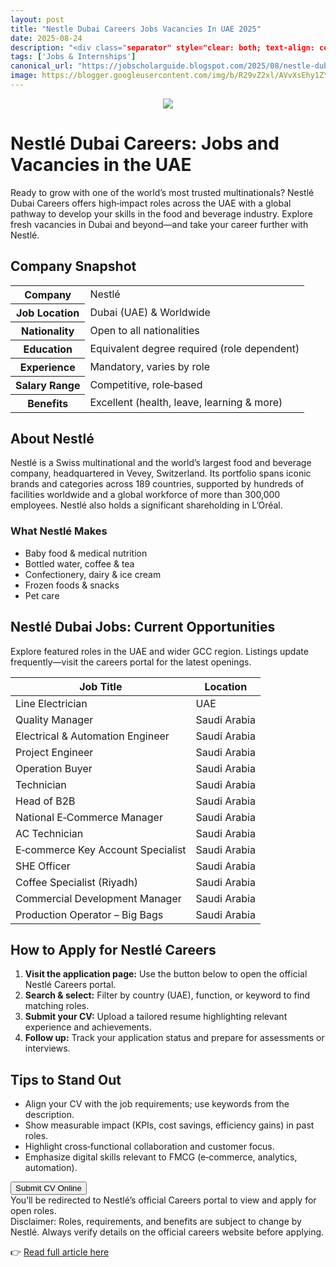 ```yaml
---
layout: post
title: "Nestle Dubai Careers Jobs Vacancies In UAE 2025"
date: 2025-08-24
description: "<div class="separator" style="clear: both; text-align: center;"><a href="https://blogger.googleusercontent.com/img/b/R29vZ2xl/AVvXsEhy1ZYZLtL1SYfR9ocPS4NQ5blRilggIYt_YLUrzSab82pUY-eR2ZA1v6hPxAHBznu8Fm3BI256yhZRLZ7IO6PTgHHrt7TFt1zF0YuaAyTVkYOMzeEGHQAfXz9MlF9xcd-GmXKTngyjD72rdnLXERCqYFz1i0FFRH2TEMmpUOwSMiIBnb4qB8Fq-8u7QMl2/s719/1000290739.jpg" style="margin-left: 1em; margin-right: 1em;"><img border="0" src="https://blogger.googleusercontent.com/img/b/R29vZ2xl/AVvXsEhy1ZYZLtL1SYfR9ocPS4NQ5blRilggIYt_YLUrzSab82pUY-eR2ZA1v6hPxAHBznu8Fm3BI256yhZRLZ7IO6PTgHHrt7TFt1zF0YuaAyTVkYOMzeEGHQAfXz9MlF9xcd-GmXKTngyjD72rdnLXERCqYFz1i0FFRH2TEMmpUOwSMiIBnb4qB8Fq-8u7QMl2/s16000/1000290739.jpg" /></a></div> <div class="post-container">   <h1>Nestlé Dubai Careers: Jobs and Vacancies in the UAE</h1>   <p class="intro">     Ready to grow with one of the world’s most trusted multinationals? Nestlé Dubai Careers offers high‑impact roles across the UAE with a global pathway     to develop your skills in the food and beverage industry. Explore fresh vacancies in Dubai and beyond—and take your career further with Nestlé.   </p>    <h2>Company Snapshot</h2>   <table class="info-table">     <tbody>       <tr><th>Company</th><td>Nestlé</td></tr>       <tr><th>Job Location</th><td>Dubai (UAE) &amp; Worldwide</td></tr>       <tr><th>Nationality</th><td>Open to all nationalities</td></tr>       <tr><th>Education</th><td>Equivalent degree required (role dependent)</td></tr>       <tr><th>Experience</th><td>Mandatory, varies by role</td></tr>       <tr><th>Salary Range</th><td>Competitive, role‑based</td></tr>       <tr><th>Benefits</th><td>Excellent (health, leave, learning &amp; more)</td></tr>     </tbody>   </table>    <h2>About Nestlé</h2>   <p>     Nestlé is a Swiss multinational and the world’s largest food and beverage company, headquartered in Vevey, Switzerland. Its portfolio spans iconic     brands and categories across 189 countries, supported by hundreds of facilities worldwide and a global workforce of more than 300,000 employees.     Nestlé also holds a significant shareholding in L’Oréal.   </p>    <h3>What Nestlé Makes</h3>   <ul class="columns-2">     <li>Baby food &amp; medical nutrition</li>     <li>Bottled water, coffee &amp; tea</li>     <li>Confectionery, dairy &amp; ice cream</li>     <li>Frozen foods &amp; snacks</li>     <li>Pet care</li>   </ul>    <h2>Nestlé Dubai Jobs: Current Opportunities</h2>   <p>Explore featured roles in the UAE and wider GCC region. Listings update frequently—visit the careers portal for the latest openings.</p>    <table class="jobs-table">     <thead>       <tr>         <th>Job Title</th>         <th>Location</th>       </tr>     </thead>     <tbody>       <tr><td>Line Electrician</td><td>UAE</td></tr>       <tr><td>Quality Manager</td><td>Saudi Arabia</td></tr>       <tr><td>Electrical &amp; Automation Engineer</td><td>Saudi Arabia</td></tr>       <tr><td>Project Engineer</td><td>Saudi Arabia</td></tr>       <tr><td>Operation Buyer</td><td>Saudi Arabia</td></tr>       <tr><td>Technician</td><td>Saudi Arabia</td></tr>       <tr><td>Head of B2B</td><td>Saudi Arabia</td></tr>       <tr><td>National E‑Commerce Manager</td><td>Saudi Arabia</td></tr>       <tr><td>AC Technician</td><td>Saudi Arabia</td></tr>       <tr><td>E‑commerce Key Account Specialist</td><td>Saudi Arabia</td></tr>       <tr><td>SHE Officer</td><td>Saudi Arabia</td></tr>       <tr><td>Coffee Specialist (Riyadh)</td><td>Saudi Arabia</td></tr>       <tr><td>Commercial Development Manager</td><td>Saudi Arabia</td></tr>       <tr><td>Production Operator – Big Bags</td><td>Saudi Arabia</td></tr>     </tbody>   </table>    <h2>How to Apply for Nestlé Careers</h2>   <ol>     <li><strong>Visit the application page:</strong> Use the button below to open the official Nestlé Careers portal.</li>     <li><strong>Search &amp; select:</strong> Filter by country (UAE), function, or keyword to find matching roles.</li>     <li><strong>Submit your CV:</strong> Upload a tailored resume highlighting relevant experience and achievements.</li>     <li><strong>Follow up:</strong> Track your application status and prepare for assessments or interviews.</li>   </ol>    <h2>Tips to Stand Out</h2>   <ul>     <li>Align your CV with the job requirements; use keywords from the description.</li>     <li>Show measurable impact (KPIs, cost savings, efficiency gains) in past roles.</li>     <li>Highlight cross‑functional collaboration and customer focus.</li>     <li>Emphasize digital skills relevant to FMCG (e‑commerce, analytics, automation).</li>   </ul>    <div class="apply-btn-wrap">     <button class="apply-btn">       Submit CV Online     </button>     <div class="apply-note">You’ll be redirected to Nestlé’s official Careers portal to view and apply for open roles.</div>   </div>    <div class="disclaimer">     Disclaimer: Roles, requirements, and benefits are subject to change by Nestlé. Always verify details on the official careers website before applying.   </div> </div>"
tags: ['Jobs & Internships']
canonical_url: "https://jobscholarguide.blogspot.com/2025/08/nestle-dubai-careers-jobs-vacancies-in.html"
image: https://blogger.googleusercontent.com/img/b/R29vZ2xl/AVvXsEhy1ZYZLtL1SYfR9ocPS4NQ5blRilggIYt_YLUrzSab82pUY-eR2ZA1v6hPxAHBznu8Fm3BI256yhZRLZ7IO6PTgHHrt7TFt1zF0YuaAyTVkYOMzeEGHQAfXz9MlF9xcd-GmXKTngyjD72rdnLXERCqYFz1i0FFRH2TEMmpUOwSMiIBnb4qB8Fq-8u7QMl2/s72-c/1000290739.jpg
---
```


<div class="separator" style="clear: both; text-align: center;"><a href="https://blogger.googleusercontent.com/img/b/R29vZ2xl/AVvXsEhy1ZYZLtL1SYfR9ocPS4NQ5blRilggIYt_YLUrzSab82pUY-eR2ZA1v6hPxAHBznu8Fm3BI256yhZRLZ7IO6PTgHHrt7TFt1zF0YuaAyTVkYOMzeEGHQAfXz9MlF9xcd-GmXKTngyjD72rdnLXERCqYFz1i0FFRH2TEMmpUOwSMiIBnb4qB8Fq-8u7QMl2/s719/1000290739.jpg" style="margin-left: 1em; margin-right: 1em;"><img border="0" src="https://blogger.googleusercontent.com/img/b/R29vZ2xl/AVvXsEhy1ZYZLtL1SYfR9ocPS4NQ5blRilggIYt_YLUrzSab82pUY-eR2ZA1v6hPxAHBznu8Fm3BI256yhZRLZ7IO6PTgHHrt7TFt1zF0YuaAyTVkYOMzeEGHQAfXz9MlF9xcd-GmXKTngyjD72rdnLXERCqYFz1i0FFRH2TEMmpUOwSMiIBnb4qB8Fq-8u7QMl2/s16000/1000290739.jpg" /></a></div> <div class="post-container">   <h1>Nestlé Dubai Careers: Jobs and Vacancies in the UAE</h1>   <p class="intro">     Ready to grow with one of the world’s most trusted multinationals? Nestlé Dubai Careers offers high‑impact roles across the UAE with a global pathway     to develop your skills in the food and beverage industry. Explore fresh vacancies in Dubai and beyond—and take your career further with Nestlé.   </p>    <h2>Company Snapshot</h2>   <table class="info-table">     <tbody>       <tr><th>Company</th><td>Nestlé</td></tr>       <tr><th>Job Location</th><td>Dubai (UAE) &amp; Worldwide</td></tr>       <tr><th>Nationality</th><td>Open to all nationalities</td></tr>       <tr><th>Education</th><td>Equivalent degree required (role dependent)</td></tr>       <tr><th>Experience</th><td>Mandatory, varies by role</td></tr>       <tr><th>Salary Range</th><td>Competitive, role‑based</td></tr>       <tr><th>Benefits</th><td>Excellent (health, leave, learning &amp; more)</td></tr>     </tbody>   </table>    <h2>About Nestlé</h2>   <p>     Nestlé is a Swiss multinational and the world’s largest food and beverage company, headquartered in Vevey, Switzerland. Its portfolio spans iconic     brands and categories across 189 countries, supported by hundreds of facilities worldwide and a global workforce of more than 300,000 employees.     Nestlé also holds a significant shareholding in L’Oréal.   </p>    <h3>What Nestlé Makes</h3>   <ul class="columns-2">     <li>Baby food &amp; medical nutrition</li>     <li>Bottled water, coffee &amp; tea</li>     <li>Confectionery, dairy &amp; ice cream</li>     <li>Frozen foods &amp; snacks</li>     <li>Pet care</li>   </ul>    <h2>Nestlé Dubai Jobs: Current Opportunities</h2>   <p>Explore featured roles in the UAE and wider GCC region. Listings update frequently—visit the careers portal for the latest openings.</p>    <table class="jobs-table">     <thead>       <tr>         <th>Job Title</th>         <th>Location</th>       </tr>     </thead>     <tbody>       <tr><td>Line Electrician</td><td>UAE</td></tr>       <tr><td>Quality Manager</td><td>Saudi Arabia</td></tr>       <tr><td>Electrical &amp; Automation Engineer</td><td>Saudi Arabia</td></tr>       <tr><td>Project Engineer</td><td>Saudi Arabia</td></tr>       <tr><td>Operation Buyer</td><td>Saudi Arabia</td></tr>       <tr><td>Technician</td><td>Saudi Arabia</td></tr>       <tr><td>Head of B2B</td><td>Saudi Arabia</td></tr>       <tr><td>National E‑Commerce Manager</td><td>Saudi Arabia</td></tr>       <tr><td>AC Technician</td><td>Saudi Arabia</td></tr>       <tr><td>E‑commerce Key Account Specialist</td><td>Saudi Arabia</td></tr>       <tr><td>SHE Officer</td><td>Saudi Arabia</td></tr>       <tr><td>Coffee Specialist (Riyadh)</td><td>Saudi Arabia</td></tr>       <tr><td>Commercial Development Manager</td><td>Saudi Arabia</td></tr>       <tr><td>Production Operator – Big Bags</td><td>Saudi Arabia</td></tr>     </tbody>   </table>    <h2>How to Apply for Nestlé Careers</h2>   <ol>     <li><strong>Visit the application page:</strong> Use the button below to open the official Nestlé Careers portal.</li>     <li><strong>Search &amp; select:</strong> Filter by country (UAE), function, or keyword to find matching roles.</li>     <li><strong>Submit your CV:</strong> Upload a tailored resume highlighting relevant experience and achievements.</li>     <li><strong>Follow up:</strong> Track your application status and prepare for assessments or interviews.</li>   </ol>    <h2>Tips to Stand Out</h2>   <ul>     <li>Align your CV with the job requirements; use keywords from the description.</li>     <li>Show measurable impact (KPIs, cost savings, efficiency gains) in past roles.</li>     <li>Highlight cross‑functional collaboration and customer focus.</li>     <li>Emphasize digital skills relevant to FMCG (e‑commerce, analytics, automation).</li>   </ul>    <div class="apply-btn-wrap">     <button class="apply-btn">       Submit CV Online     </button>     <div class="apply-note">You’ll be redirected to Nestlé’s official Careers portal to view and apply for open roles.</div>   </div>    <div class="disclaimer">     Disclaimer: Roles, requirements, and benefits are subject to change by Nestlé. Always verify details on the official careers website before applying.   </div> </div>

👉 [Read full article here](https://jobscholarguide.blogspot.com/2025/08/nestle-dubai-careers-jobs-vacancies-in.html)
